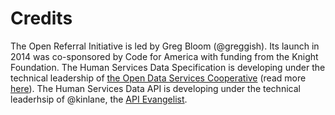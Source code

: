 Credits
=======

The Open Referral Initiative is led by Greg Bloom (@greggish). Its launch in 2014 was co-sponsored by Code for America with funding from the Knight Foundation. The Human Services Data Specification is developing under the technical leadership of [the Open Data Services Cooperative](http://opendataservices.coop/) (read more [here](https://openreferral.org/meet-the-open-data-services-cooperative/)). The Human Services Data API is developing under the technical leaderhsip of @kinlane, the [API Evangelist](https://apievangelist.com). 

